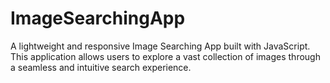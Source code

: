 # ImageSearchingApp
A lightweight and responsive Image Searching App built with JavaScript. This application allows users to explore a vast collection of images through a seamless and intuitive search experience. 
